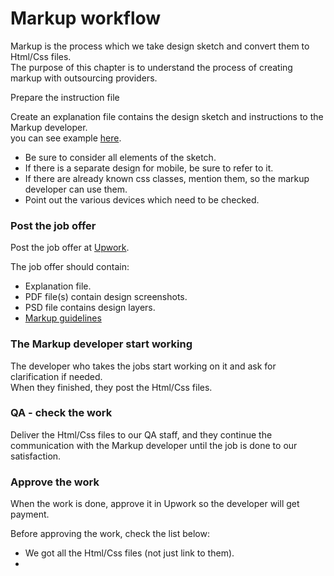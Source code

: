 # Markup workflow

Markup is the process which we take design sketch and convert them to Html/Css files.  
The purpose of this chapter is to understand the process of creating markup with outsourcing providers.

Prepare the instruction file

Create an explanation file contains the design sketch and instructions to the Markup developer.  
you can see example [here](https://docs.google.com/spreadsheets/d/1GUch-TRll47WAbuLORqHeElqrEHolMTPg6kFnU97ItY/edit#gid=0).

* Be sure to consider all elements of the sketch.
* If there is a separate design for mobile, be sure to refer to it.
* If there are already known css classes, mention them, so the markup developer can use them.
* Point out the various devices which need to be checked.

### Post the job offer

Post the job offer at [Upwork](https://www.upwork.com/c/3474169/jobs/new).

The job offer should contain:

* Explanation file.
* PDF file\(s\) contain design screenshots.
* PSD file contains design layers.
* [Markup guidelines](https://docs.google.com/document/d/18mDgml5u-LII6YYS0c0D3koVjVRZe3FUCYLcaaJSKhA/edit)

### The Markup developer start working

The developer who takes the jobs start working on it and ask for clarification if needed.  
When they finished, they post the Html/Css files.

### QA - check the work

Deliver the Html/Css files to our QA staff, and they continue the communication with the Markup developer until the job is done to our satisfaction.

### Approve the work

When the work is done, approve it in Upwork so the developer will get payment.

Before approving the work, check the list below:

* We got all the Html/Css files \(not just link to them\).
* 


